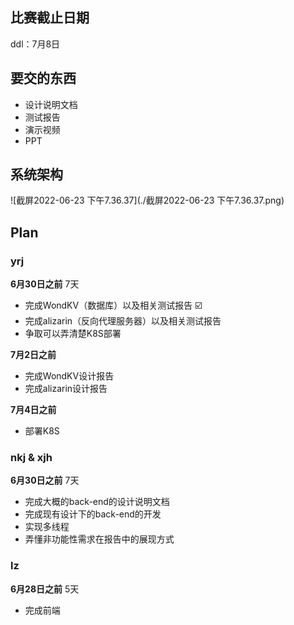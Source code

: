 ## 比赛截止日期

ddl：7月8日

## 要交的东西

* 设计说明文档
* 测试报告
* 演示视频
* PPT

## 系统架构

![截屏2022-06-23 下午7.36.37](./截屏2022-06-23 下午7.36.37.png)

## Plan

### yrj

**6月30日之前** 7天

* 完成WondKV（数据库）以及相关测试报告 ☑️
* 完成alizarin（反向代理服务器）以及相关测试报告
* 争取可以弄清楚K8S部署

**7月2日之前** 

* 完成WondKV设计报告
* 完成alizarin设计报告

**7月4日之前**

* 部署K8S

### nkj & xjh

**6月30日之前** 7天

* 完成大概的back-end的设计说明文档
* 完成现有设计下的back-end的开发
* 实现多线程
* 弄懂非功能性需求在报告中的展现方式

### lz

**6月28日之前** 5天

* 完成前端
